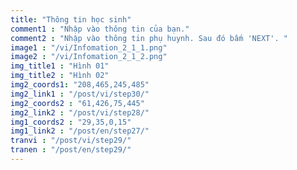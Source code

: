 ```yaml
---
title: "Thông tin học sinh"
comment1 : "Nhập vào thông tin của bạn."
comment2 : "Nhập vào thông tin phụ huynh. Sau đó bấm 'NEXT'. "
image1 : "/vi/Infomation_2_1_1.png"
image2 : "/vi/Infomation_2_1_2.png"
img_title1 : "Hình 01"
img_title2 : "Hình 02"
img2_coords1: "208,465,245,485"
img2_link1 : "/post/vi/step30/"
img2_coords2 : "61,426,75,445"
img2_link2 : "/post/vi/step28/"
img1_coords2 : "29,35,0,15"
img1_link2 : "/post/en/step27/"
tranvi : "/post/vi/step29/"
tranen : "/post/en/step29/"
---
```

